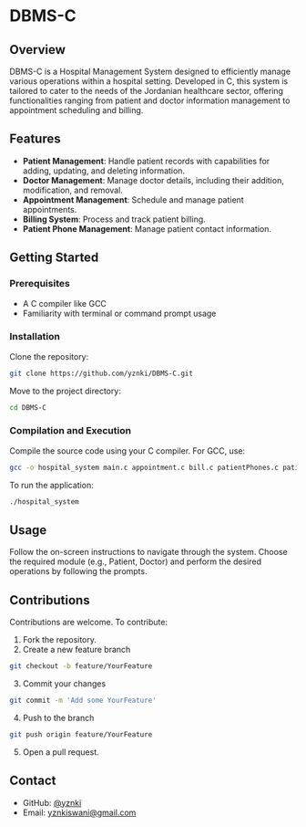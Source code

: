 # DBMS-C

## Overview
DBMS-C is a Hospital Management System designed to efficiently manage various operations within a hospital setting. Developed in C, this system is tailored to cater to the needs of the Jordanian healthcare sector, offering functionalities ranging from patient and doctor information management to appointment scheduling and billing.

## Features
- **Patient Management**: Handle patient records with capabilities for adding, updating, and deleting information.
- **Doctor Management**: Manage doctor details, including their addition, modification, and removal.
- **Appointment Management**: Schedule and manage patient appointments.
- **Billing System**: Process and track patient billing.
- **Patient Phone Management**: Manage patient contact information.

## Getting Started
### Prerequisites
- A C compiler like GCC
- Familiarity with terminal or command prompt usage

### Installation
Clone the repository:
```bash
git clone https://github.com/yznki/DBMS-C.git
```
Move to the project directory:
```bash
cd DBMS-C
```

### Compilation and Execution
Compile the source code using your C compiler. For GCC, use:
```bash
gcc -o hospital_system main.c appointment.c bill.c patientPhones.c patient.c doctor.c utils.c -I .
```
To run the application:
```bash
./hospital_system
```

## Usage
Follow the on-screen instructions to navigate through the system. Choose the required module (e.g., Patient, Doctor) and perform the desired operations by following the prompts.

## Contributions
Contributions are welcome. To contribute:
1. Fork the repository.
2. Create a new feature branch
```bash
git checkout -b feature/YourFeature
```
3. Commit your changes
```bash
git commit -m 'Add some YourFeature'
```
4. Push to the branch
```bash
git push origin feature/YourFeature
```
5. Open a pull request.

## Contact
- GitHub: [@yznki](https://github.com/yznki)
- Email: [yznkiswani@gmail.com](mailto:yznkiswani@gmail.com)
